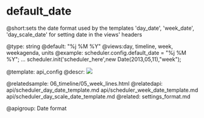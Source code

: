 default_date
=============
@short:sets the date format used by the templates 'day_date', 'week_date', 'day_scale_date' for setting date in the views' headers
	

@type: string
@default: "%j %M %Y"
@views:day, timeline, week, weekagenda, units
@example:
scheduler.config.default_date = "%j %M %Y";
...
scheduler.init('scheduler_here',new Date(2013,05,11),"week");



@template:	api_config
@descr:
<img src="api/dayView_properties.png"/>

@relatedsample:
	06_timeline/05_week_lines.html
@relatedapi:
	api/scheduler_day_date_template.md
    api/scheduler_week_date_template.md
    api/scheduler_day_scale_date_template.md
@related:
	settings_format.md

@apigroup: Date format
	